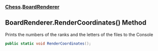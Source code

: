 ### [Chess](Chess.md 'Chess').[BoardRenderer](Chess.BoardRenderer.md 'Chess.BoardRenderer')

## BoardRenderer.RenderCoordinates() Method

Prints the numbers of the ranks and the letters of the files to the Console

```csharp
public static void RenderCoordinates();
```